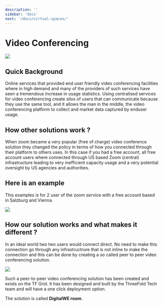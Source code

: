 ```yaml
---
description: ''
sidebar: 'docs'
next: '/docs/virtual-spaces/'
---
```


# Video Conferencing

![](https://now10.threefold.io/connect.png)

## Quick Background

Online services that provided end user friendly video conferencing facilities where in high demand and many of the providers of such services have seen a tremendous increase in usage statistics.  Using centralised services for video conferencing create silos of users that can communicate because they use the same tool, and it allows the man in the middle, the video conferencing platform to collect and market data captured by enduser usage.

## How other solutions work ?

When zoom became a very popular (free of charge) video conference solution they changed the policy in terms of how you connected through their platform to others uses.  In this case if you had a free account, all free account users where connected through US based Zoom (central) infrastructure leading to very inefficient capacity usage and a very potential oversight by US agencies and authorities. 

## Here is an example

This examples is for 2 user of the zoom service with a free account based in Salzburg and Vienna.

![](https://now10.threefold.io/zoom_traffic.png)

## How our solution works and what makes it different ?

In an ideal world two two users would connect direct.  No need to make this connection go through any infrastructrure that is not inline to make the connection and this can be done by creating a so called peer to peer video conferencing solution.

![](https://now10.threefold.io/peer2peer_traffic.png)

Such a peer-to-peer video conferencing solution has been created and exists on the TF Grid.  It has been designed and built by the ThreeFold Tech team and will have a one click deployment option.  

The solution is called **DigitalWE room**.

<!--
![](https://now10.threefold.io/connect.png)
-->

<!-- ### Deploy

_The solution needs to appear in the threefold now one click solutions board.  Needs to be linked and an explanation (high level depending on how good the local explanation in the deployment process is needs to be provided here_

_create widget which does following,
widget needs to be here in iframe_ -->

<!--

- [ ] size: small/mid/large
  - small: ...
  - mid: ...
  - large ...
- [ ] location (mention more locations coming soon)
  - Ghent
  - Vienna
- [ ] name
  - name as used in solution (in the webui and on web)
- [ ] domain (name is prefix of this)
  - ava.tf
  - 3x0.me
  - refit.earth
  - co30.org
  - ninja.tf
  - base.tf
  - tf9.io
- [ ] git url
  - check in wizard git url works
- [ ] sshkey yes/no
  - if yes, ask sshkey for remote login

  - always deploy on ipv6 public
  - always deploy on webgateway
-->
